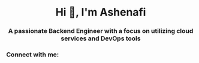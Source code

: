 <h1 align="center">Hi 👋, I'm Ashenafi</h1>
<h3 align="center">A passionate Backend Engineer with a focus on utilizing cloud services and DevOps tools</h3>

<h3 align="left">Connect with me:</h3>
<p align="left">
</p>
